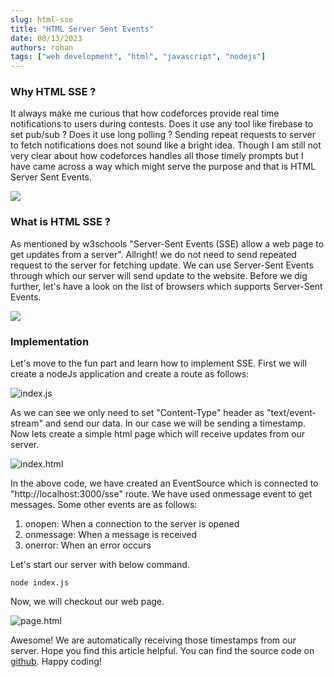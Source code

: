 ```yaml
---
slug: html-sse
title: "HTML Server Sent Events"
date: 08/13/2023
authors: rohan
tags: ["web development", "html", "javascript", "nodejs"]
---
```


### Why HTML SSE ?

It always make me curious that how codeforces provide real time notifications to users during contests. Does it use any tool like firebase to set pub/sub ? Does it use long polling ? Sending repeat requests to server to fetch notifications does not sound like a bright idea. Though I am still not very clear about how codeforces handles all those timely prompts but I have came across a way which might serve the purpose and that is HTML Server Sent Events.

![](/img/volodymyr-hryshchenko-V5vqWC9gyEU-unsplash.jpg)

### What is HTML SSE ?

As mentioned by w3schools "Server-Sent Events (SSE) allow a web page to get updates from a server". Allright! we do not need to send repeated request to the server for fetching update. We can use Server-Sent Events through which our server will send update to the website. Before we dig further, let's have a look on the list of browsers which supports Server-Sent Events.

![](/img/can-i-use-html-sse.png)

### Implementation

Let's move to the fun part and learn how to implement SSE. First we will create a nodeJs application and create a route as follows:

![index.js](/img/route.png)

As we can see we only need to set "Content-Type" header as "text/event-stream" and send our data. In our case we will be sending a timestamp. Now lets create a simple html page which will receive updates from our server.

![index.html](/img/sse-1.png)

In the above code, we have created an EventSource which is connected to "http://localhost:3000/sse" route. We have used onmessage event to get messages. Some other events are as follows:

1. onopen: When a connection to the server is opened
2. onmessage: When a message is received
3. onerror: When an error occurs

Let's start our server with below command.

```
node index.js
```

Now, we will checkout our web page.

![page.html](/img/sse-final.gif)

Awesome! We are automatically receiving those timestamps from our server. Hope you find this article helpful. You can find the source code on [github](https://github.com/Xebec19/html-sse). Happy coding!
